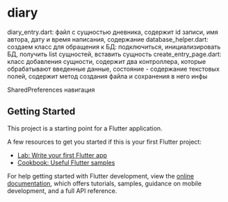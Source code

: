 # diary

diary_entry.dart: файл с сущностью дневника, содержит id записи, имя автора, дату и время написания, содержание
database_helper.dart: создаем класс для обращения к БД: подключиться, инициализировать БД, получить list сущностей,
вставить сущность
create_entry_page.dart: класс добавления сущности, содержит два контроллера, которые обрабатывают введенные данные,
состояние - содержание текстовых полей, содержит метод создания файла и сохранения в него инфы

SharedPreferences навигация

## Getting Started

This project is a starting point for a Flutter application.

A few resources to get you started if this is your first Flutter project:

- [Lab: Write your first Flutter app](https://docs.flutter.dev/get-started/codelab)
- [Cookbook: Useful Flutter samples](https://docs.flutter.dev/cookbook)

For help getting started with Flutter development, view the
[online documentation](https://docs.flutter.dev/), which offers tutorials,
samples, guidance on mobile development, and a full API reference.
